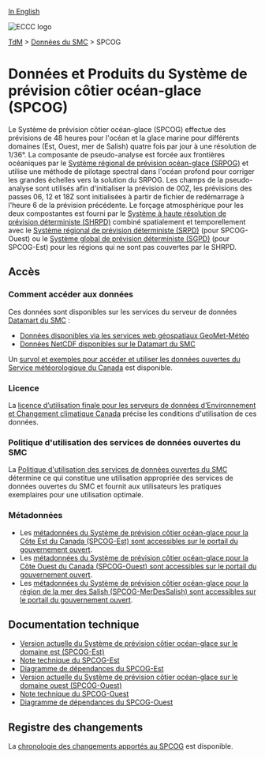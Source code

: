 [In English](readme_ciops_en.md)

![ECCC logo](../../img_eccc-logo.png)

[TdM](../../readme_fr.md) > [Données du SMC](../readme_fr.md) > SPCOG

# Données et Produits du Système de prévision côtier océan-glace (SPCOG)

Le Système de prévision côtier océan-glace (SPCOG) effectue des prévisions de 48 heures pour l'océan et la glace marine pour différents domaines (Est, Ouest, mer de Salish) quatre fois par jour à une résolution de 1/36°. La composante de pseudo-analyse est forcée aux frontières océaniques par le [Système régional de prévision océan-glace (SRPOG)](../msc-riops/readme_ciops_fr.md) et utilise une méthode de pilotage spectral dans l'océan profond pour corriger les grandes échelles vers la solution du SRPOG. Les champs de la pseudo-analyse sont utilisés afin d'initialiser la prévision de 00Z, les prévisions des passes 06, 12 et 18Z sont initialisées à partir de fichier de redémarrage à l'heure 6 de la prévision précédente. Le forçage atmosphérique pour les deux compostantes est fourni par le [Système à haute résolution de prévision déterministe (SHRPD)](../msc-hrdpps/readme_hrdps_fr.md) combiné spatialement et temporellement avec le [Système régional de prévision déterministe (SRPD)](../msc-rdps/readme_rdps_fr.md) (pour SPCOG-Ouest) ou le [Système global de prévision déterministe (SGPD)](../msc-gdps/readme_gdps_fr.md) (pour SPCOG-Est) pour les régions qui ne sont pas couvertes par le SHRPD.

## Accès

### Comment accéder aux données

Ces données sont disponibles sur les services du serveur de données [Datamart du SMC](../../msc-datamart/readme_fr.md)  :

* [Données disponibles via les services web géospatiaux GeoMet-Météo](readme_ciops-geomet_fr.md)
* [Données NetCDF disponibles sur le Datamart du SMC](readme_ciops-datamart_fr.md)

Un [survol et exemples pour accéder et utiliser les données ouvertes du Service météorologique du Canada](../../usage/readme_fr.md) est disponible.

### Licence

La [licence d’utilisation finale pour les serveurs de données d’Environnement et Changement climatique Canada](../../licence/readme_fr.md) précise les conditions d'utilisation de ces données.

### Politique d'utilisation des services de données ouvertes du SMC

La [Politique d'utilisation des services de données ouvertes du SMC](../../usage-policy/readme_fr.md) détermine ce qui constitue une utilisation appropriée des services de données ouvertes du SMC et fournit aux utilisateurs les pratiques exemplaires pour une utilisation optimale.

### Métadonnées

* Les [métadonnées du Système de prévision côtier océan-glace pour la Côte Est du Canada (SPCOG-Est) sont accessibles sur le portail du gouvernement ouvert](https://open.canada.ca/data/fr/dataset/bfe44cce-a9c4-467f-9172-c8800b32e4ec).
* Les [métadonnées du Système de prévision côtier océan-glace pour la Côte Ouest du Canada (SPCOG-Ouest) sont accessibles sur le portail du gouvernement ouvert](https://open.canada.ca/data/fr/dataset/390abee6-4ba0-4d6e-ae79-25753d1c43f3).
* Les [métadonnées du Système de prévision côtier océan-glace pour la région de la mer des Salish (SPCOG-MerDesSalish) sont accessibles sur le portail du gouvernement ouvert](https://open.canada.ca/data/fr/dataset/cccb0064-5ab3-416a-a4f0-566b54f466f3).

## Documentation technique

* [Version actuelle du Système de prévision côtier océan-glace sur le domaine est (SPCOG-Est)](https://collaboration.cmc.ec.gc.ca/cmc/CMOI/product_guide/docs/tech_specifications/tech_specifications_CIOPS-EAST_f.pdf)
* [Note technique du SPCOG-Est](https://collaboration.cmc.ec.gc.ca/cmc/CMOI/product_guide/docs/tech_notes/technote_ciops-east_f.pdf)
* [Diagramme de dépendances du SPCOG-Est](https://collaboration.cmc.ec.gc.ca/cmc/cmos/public_doc/msc-data/nwep-dependency-diagrams/system_CIOPS-E_fr.svg)
* [Version actuelle du Système de prévision côtier océan-glace sur le domaine ouest (SPCOG-Ouest)](https://collaboration.cmc.ec.gc.ca/cmc/CMOI/product_guide/docs/tech_specifications/tech_specifications_CIOPS-WEST_f.pdf)
* [Note technique du SPCOG-Ouest](https://collaboration.cmc.ec.gc.ca/cmc/CMOI/product_guide/docs/tech_notes/technote_ciops-west_f.pdf)
* [Diagramme de dépendances du SPCOG-Ouest](https://collaboration.cmc.ec.gc.ca/cmc/cmos/public_doc/msc-data/nwep-dependency-diagrams/system_CIOPS-W_fr.svg)

## Registre des changements

La [chronologie des changements apportés au SPCOG](changelog_ciops_fr.md) est disponible.

